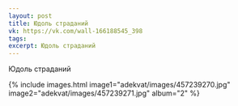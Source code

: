 ```yaml
---
layout: post
title: Юдоль страданий
vk: https://vk.com/wall-166188545_398
tags: 
excerpt: Юдоль страданий
---
```

Юдоль страданий

{% include images.html image1="adekvat/images/457239270.jpg" image2="adekvat/images/457239271.jpg" album="2" %}